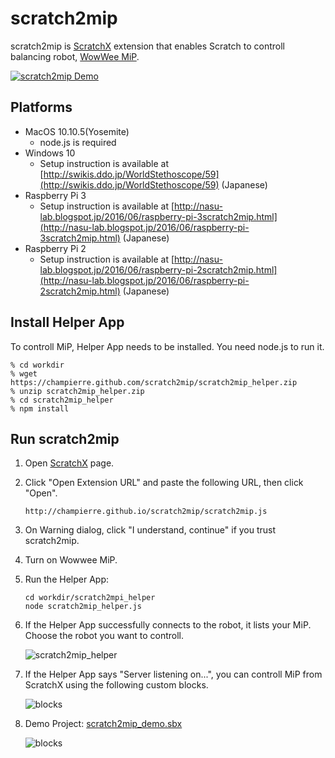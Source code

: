 # scratch2mip

scratch2mip is [ScratchX](http://scratchx.org/) extension that enables Scratch to controll balancing robot, [WowWee MiP](http://wowwee.com/mip/).

[![scratch2mip Demo](http://champierre.github.io/scratch2mip/images/scratch2mip.gif?201610022307)](https://youtu.be/sXMXr9e-npw)

## Platforms

- MacOS 10.10.5(Yosemite)
  - node.js is required
- Windows 10
	- Setup instruction is available at [http://swikis.ddo.jp/WorldStethoscope/59](http://swikis.ddo.jp/WorldStethoscope/59) (Japanese)
- Raspberry Pi 3
  - Setup instruction is available at [http://nasu-lab.blogspot.jp/2016/06/raspberry-pi-3scratch2mip.html](http://nasu-lab.blogspot.jp/2016/06/raspberry-pi-3scratch2mip.html) (Japanese)
- Raspberry Pi 2
  - Setup instruction is available at
  [http://nasu-lab.blogspot.jp/2016/06/raspberry-pi-2scratch2mip.html](http://nasu-lab.blogspot.jp/2016/06/raspberry-pi-2scratch2mip.html) (Japanese)

## Install Helper App

To controll MiP, Helper App needs to be installed. You need node.js to run it.

```
% cd workdir
% wget https://champierre.github.com/scratch2mip/scratch2mip_helper.zip
% unzip scratch2mip_helper.zip
% cd scratch2mip_helper
% npm install
```

## Run scratch2mip

1. Open [ScratchX](http://scratchx.org/) page.
2. Click "Open Extension URL" and paste the following URL, then click "Open".

	```
	http://champierre.github.io/scratch2mip/scratch2mip.js
	```
3. On Warning dialog, click "I understand, continue" if you trust scratch2mip.
4. Turn on Wowwee MiP.
5. Run the Helper App:

	```
	cd workdir/scratch2mpi_helper
	node scratch2mip_helper.js
	```
6. If the Helper App successfully connects to the robot, it lists your MiP. Choose the robot you want to controll.

	![scratch2mip_helper](http://champierre.github.io/scratch2mip/images/scratch2mip_helper.png)
7. If the Helper App says "Server listening on...", you can controll MiP from ScratchX using the following custom blocks.

	![blocks](http://champierre.github.io/scratch2mip/images/blocks.png?201605300033)

8. Demo Project: [scratch2mip_demo.sbx](http://champierre.github.io/scratch2mip/scratch2mip_demo.sbx)

	![blocks](http://champierre.github.io/scratch2mip/images/mip_square.png)
